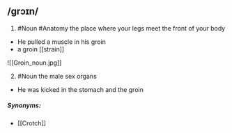 ## /ɡrɔɪn/  
1. #Noun #Anatomy 
the place where your legs meet the front of your body

- He pulled a muscle in his groin
- a groin [[strain]]

![[Groin_noun.jpg]]

2. #Noun 
the male sex organs

- He was kicked in the stomach and the groin

##### Synonyms:
- [[Crotch]]